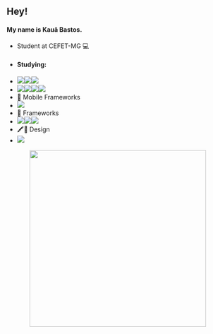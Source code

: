 ## Hey! 

#### My name is Kauã Bastos. 

- Student at CEFET-MG 💻 
-  #### Studying: 
-  </a><img src = "https://img.shields.io/badge/C%2B%2B-00599C?style=for-the-badge&logo=c%2B%2B&logoColor=white"></a></a><img src = "https://img.shields.io/badge/Python-3776AB?style=for-the-badge&logo=python&logoColor=white" target="_blank"></a></a><img src = "https://img.shields.io/badge/Java-ED8B00?style=for-the-badge&logo=java&logoColor=white"></a>
- <img src = "https://img.shields.io/badge/TypeScript-007ACC?style=for-the-badge&logo=typescript&logoColor=white"></a><img src = "https://img.shields.io/badge/PHP-777BB4?style=for-the-badge&logo=php&logoColor=white"></a></a><img src = "https://img.shields.io/badge/HTML5-E34F26?style=for-the-badge&logo=html5&logoColor=white"></a></a><img src = "https://img.shields.io/badge/CSS3-1572B6?style=for-the-badge&logo=css3&logoColor=white"></a>
- 📱 Mobile Frameworks 
- </a><img src = "https://img.shields.io/badge/React_Native-20232A?style=for-the-badge&logo=react&logoColor=61DAFB"></a>
- 🚀 Frameworks 
- </a><img src = "https://img.shields.io/badge/React-20232A?style=for-the-badge&logo=react&logoColor=61DAFB"></a></a><img src = "https://img.shields.io/badge/Expo-1B1F23?style=for-the-badge&logo=expo&logoColor=white"></a></a><img src = "https://img.shields.io/badge/Laravel-FF2D20?style=for-the-badge&logo=laravel&logoColor=white"></a>
- 🖍📐 Design
- </a><img src = "https://img.shields.io/badge/Figma-F24E1E?style=for-the-badge&logo=figma&logoColor=white"></a>
<div align="center">
  <img width="400" src="https://github-readme-stats.vercel.app/api/top-langs/?username=hyamero&theme=tokyonight&layout=compact&hide_border=true"
</div>
